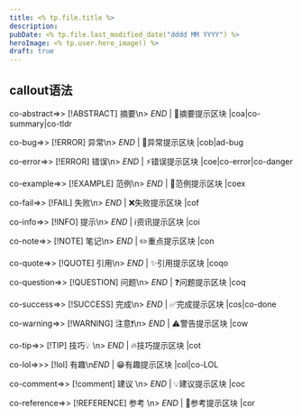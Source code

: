```yaml
---
title: <% tp.file.title %>
description:
pubDate: <% tp.file.last_modified_date("dddd MM YYYY") %>
heroImage: <% tp.user.hero_image() %>
draft: true
---
```



## callout语法

co-abstract=>> [!ABSTRACT] 摘要\n> $END$ | 📔摘要提示区块 |coa|co-summary|co-tldr

co-bug=>> [!ERROR] 异常\n> $END$ | 🐞异常提示区块 |cob|ad-bug

co-error=>> [!ERROR] 错误\n> $END$ | ⚡错误提示区块 |coe|co-error|co-danger

co-example=>> [!EXAMPLE] 范例\n> $END$ | 📑范例提示区块 |coex

co-fail=>> [!FAIL] 失败\n> $END$ | ❌失败提示区块 |cof

co-info=>> [!INFO] 提示\n> $END$ | ℹ️资讯提示区块 |coi

co-note=>> [!NOTE] 笔记\n> $END$ | ✏️重点提示区块 |con

co-quote=>> [!QUOTE] 引用\n> $END$ | ✨引用提示区块 |coqo

co-question=>> [!QUESTION] 问题\n> $END$ | ❓问题提示区块 |coq

co-success=>> [!SUCCESS] 完成\n> $END$ | ✅完成提示区块 |cos|co-done

co-warning=>> [!WARNING] 注意❗\n> $END$ | ⚠️警告提示区块 |cow

co-tip=>> [!TIP] 技巧💡 \n> $END$ | 🔥技巧提示区块 |cot

co-lol=>>> [!lol] 有趣\n$END$ | 😁有趣提示区块 |col|co-LOL

co-comment=>> [!comment] 建议 \n> $END$ | 💡建议提示区块 |coc

co-reference=>> [!REFERENCE] 参考 \n> $END$ | 📖参考提示区块 |cor

